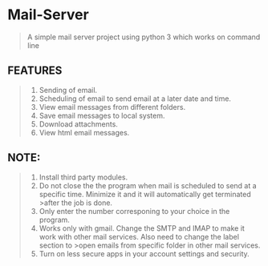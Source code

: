 # Mail-Server

>A simple mail server project using python 3 which works on command line

## FEATURES

>1. Sending of email.
>2. Scheduling of email to send email at a later date and time.
>3. View email messages from different folders.
>4. Save email messages to local system.
>5. Download attachments.
>6. View html email messages.

## NOTE:

>1. Install third party modules.
>2. Do not close the the program when mail is scheduled to send at a specific time. Minimize it and it will automatically get terminated >after the job is done.
>3. Only enter the number corresponing to your choice in the program.
>4. Works only with gmail. Change the SMTP and IMAP to make it work with other mail services. Also need to change the label section to >open emails from specific folder in other mail services.
>5. Turn on less secure apps in your account settings and security.




